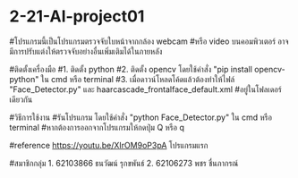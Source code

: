 # 2-21-AI-project01
#โปรแกรมนี้เป็นโปรแกรมตรวจจับใบหน้าจากกล้อง webcam
#หรือ video บนคอมพิวเตอร์ อาจมีการปรับแต่งให้ตรวจจับอย่างอื่นเพิ่มเติมได้ในภายหลัง

#ติดตั้งเครื่องมือ 
    #1. ติดตั้ง python
    #2. ติดตั้ง opencv โดยใช้คำสั่ง "pip install opencv-python" ใน cmd หรือ terminal
    #3. เมื่อดาวน์โหลดโค้ดแล้วต้องทำให้ไฟล์ "Face_Detector.py" และ haarcascade_frontalface_default.xml 
        #อยู่ในโฟลเดอร์เดียวกัน
    
#วิธีการใช้งาน 
    #รันโปรแกรม โดยใช้คำสั่ง "python Face_Detector.py" ใน cmd หรือ terminal
    #หากต้องการออกจากโปรแกรมให้กดปุ่ม Q หรือ q
    
#reference
    https://youtu.be/XIrOM9oP3pA โปรแกรมแรก

#สมาชิกกลุ่ม
    1. 62103866 ธนวัฒน์ รุกขพันธ์
    2. 62106273 พชร ชื่นภากรณ์
    
